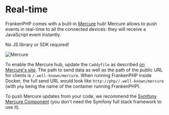 # Real-time

FrankenPHP comes with a built-in [Mercure](https://mercure.rocks) hub!
Mercure allows to push events in real-time to all the connected devices: they will receive a JavaScript event instantly.

No JS library or SDK required!

![Mercure](mercure-hub.png)

To enable the Mercure hub, update the `Caddyfile` as described [on Mercure's site](https://mercure.rocks/docs/hub/config).
The path to send data as well as the path of the public URL for clients is `/.well-known/mercure`.  When running FrankenPHP inside Docker, the full send URL would look like `http://php//.well-known/mercure` (with `php` being the name of the container running FrankenPHP).

To push Mercure updates from your code, we recommend the [Symfony Mercure Component](https://symfony.com/components/Mercure) (you don't need the Symfony full stack framework to use it).
